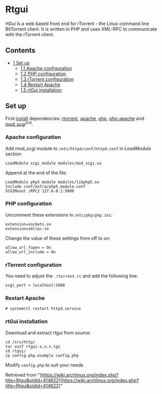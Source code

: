 # Rtgui

rtGui is a web based front end for rTorrent - the Linux command line BitTorrent client. It is written in PHP and uses XML-RPC to communicate with the rTorrent client.

## Contents

*   [1 Set up](#Set_up)
    *   [1.1 Apache configuration](#Apache_configuration)
    *   [1.2 PHP configuration](#PHP_configuration)
    *   [1.3 rTorrent configuration](#rTorrent_configuration)
    *   [1.4 Restart Apache](#Restart_Apache)
    *   [1.5 rtGui installation](#rtGui_installation)

## Set up

First [install](/index.php/Install "Install") dependencies: [rtorrent](https://www.archlinux.org/packages/?name=rtorrent), [apache](https://www.archlinux.org/packages/?name=apache), [php](https://www.archlinux.org/packages/?name=php), [php-apache](https://www.archlinux.org/packages/?name=php-apache) and [mod_scgi](https://aur.archlinux.org/packages/mod_scgi/)<sup><small>AUR</small></sup>.

### Apache configuration

Add mod_scgi module to `/etc/httpd/conf/httpd.conf` in _LoadModule_ section:

```
LoadModule scgi_module modules/mod_scgi.so

```

Append at the end of the file:

```
LoadModule php5_module modules/libphp5.so
Include conf/extra/php5_module.conf
SCGIMount /RPC2 127.0.0.1:5000

```

### PHP configuration

Uncomment these extensions in `/etc/php/php.ini`:

```
extension=sockets.so
extension=xmlrpc.so

```

Change the value of these settings from off to on:

```
allow_url_fopen = On
allow_url_include = On

```

### rTorrent configuration

You need to adjust the `.rtorrent.rc` and add the following line:

```
scgi_port = localhost:5000

```

### Restart Apache

```
# systemctl restart httpd.service

```

### rtGui installation

Download and extract rtgui from source:

```
cd /srv/http/
tar xvzf rtgui-x.x.x.tgz
cd rtgui/
cp config.php.example config.php

```

Modify `config.php` to suit your needs

Retrieved from "[https://wiki.archlinux.org/index.php?title=Rtgui&oldid=414622](https://wiki.archlinux.org/index.php?title=Rtgui&oldid=414622)"